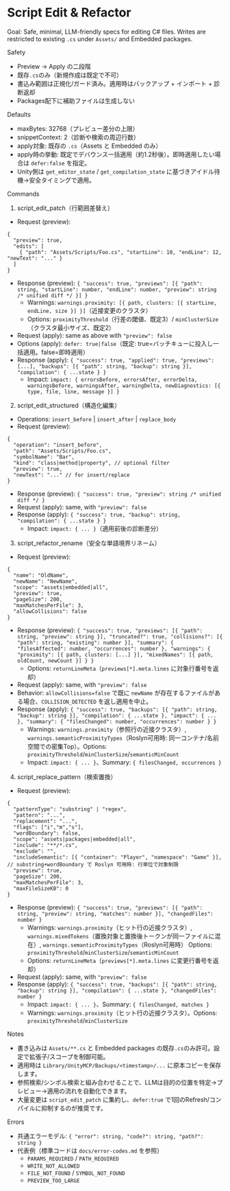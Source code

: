 # Script Edit & Refactor

Goal: Safe, minimal, LLM-friendly specs for editing C# files. Writes are restricted to existing `.cs` under `Assets/` and Embedded packages.

Safety
- Preview → Apply の二段階
- 既存`.cs`のみ（新規作成は既定で不可）
- 書込み範囲は正規化/ガード済み。適用時はバックアップ + インポート + 診断返却
- Packages配下に補助ファイルは生成しない

Defaults
- maxBytes: 32768（プレビュー差分の上限）
- snippetContext: 2（診断や検索の周辺行数）
 - apply対象: 既存の `.cs`（Assets と Embedded のみ）
 - apply時の挙動: 既定でデバウンス一括適用（約1.2秒後）。即時適用したい場合は `defer:false` を指定。
 - Unity側は `get_editor_state` / `get_compilation_state` に基づきアイドル待機→安全タイミングで適用。

Commands

1) script_edit_patch（行範囲差替え）
- Request (preview):
```
{
  "preview": true,
  "edits": [
    { "path": "Assets/Scripts/Foo.cs", "startLine": 10, "endLine": 12, "newText": "..." }
  ]
}
```
- Response (preview): `{ "success": true, "previews": [{ "path": string, "startLine": number, "endLine": number, "preview": string /* unified diff */ }] }`
  - Warnings: `warnings.proximity: [{ path, clusters: [{ startLine, endLine, size }] }]`（近接変更のクラスタ）
  - Options: `proximityThreshold`（行差の閾値、既定3）/ `minClusterSize`（クラスタ最小サイズ、既定2）
- Request (apply): same as above with `"preview": false`
- Options (apply): `defer: true|false`（既定: true=バッチキューに投入し一括適用。false=即時適用）
- Response (apply): `{ "success": true, "applied": true, "previews": [...], "backups": [{ "path": string, "backup": string }], "compilation": { ...state } }`
  - Impact: `impact: { errorsBefore, errorsAfter, errorDelta, warningsBefore, warningsAfter, warningDelta, newDiagnostics: [{ type, file, line, message }] }`

2) script_edit_structured（構造化編集）
- Operations: `insert_before` | `insert_after` | `replace_body`
- Request (preview):
```
{
  "operation": "insert_before",
  "path": "Assets/Scripts/Foo.cs",
  "symbolName": "Bar",
  "kind": "class|method|property", // optional filter
  "preview": true,
  "newText": "..." // for insert/replace
}
```
- Response (preview): `{ "success": true, "preview": string /* unified diff */ }`
- Request (apply): same, with `"preview": false`
- Response (apply): `{ "success": true, "backup": string, "compilation": { ...state } }`
  - Impact: `impact: { ... }`（適用前後の診断差分）

3) script_refactor_rename（安全な単語境界リネーム）
- Request (preview):
```
{
  "name": "OldName",
  "newName": "NewName",
  "scope": "assets|embedded|all",
  "preview": true,
  "pageSize": 200,
  "maxMatchesPerFile": 3,
  "allowCollisions": false
}
```
- Response (preview): `{ "success": true, "previews": [{ "path": string, "preview": string }], "truncated?": true, "collisions?": [{ "path": string, "existing": number }], "summary": { "filesAffected": number, "occurrences": number }, "warnings": { "proximity": [{ path, clusters: [...] }], "mixedNames": [{ path, oldCount, newCount }] } }`
  - Options: `returnLineMeta`（`previews[*].meta.lines` に対象行番号を返却）
- Request (apply): same, with `"preview": false`
- Behavior: `allowCollisions=false` で既に `newName` が存在するファイルがある場合、`COLLISION_DETECTED` を返し適用を中止。
- Response (apply): `{ "success": true, "backups": [{ "path": string, "backup": string }], "compilation": { ...state }, "impact": { ... }, "summary": { "filesChanged": number, "occurrences": number } }`
  - Warnings: `warnings.proximity`（参照行の近接クラスタ）, `warnings.semanticProximityTypes`（Roslyn可用時: 同一コンテナ/名前空間での密集Top）。Options: `proximityThreshold`/`minClusterSize`/`semanticMinCount`
  - Impact: `impact: { ... }`、Summary: `{ filesChanged, occurrences }`


4) script_replace_pattern（検索置換）
- Request (preview):
```
{
  "patternType": "substring" | "regex",
  "pattern": "...",
  "replacement": "...",
  "flags": ["i","m","s"],
  "wordBoundary": false,
  "scope": "assets|packages|embedded|all",
  "include": "**/*.cs",
  "exclude": "",
  "includeSemantic": [{ "container": "Player", "namespace": "Game" }], // substring+wordBoundary で Roslyn 可用時: 行単位で対象制限
  "preview": true,
  "pageSize": 200,
  "maxMatchesPerFile": 3,
  "maxFileSizeKB": 0
}
```
- Response (preview): `{ "success": true, "previews": [{ "path": string, "preview": string, "matches": number }], "changedFiles": number }`
  - Warnings: `warnings.proximity`（ヒット行の近接クラスタ）, `warnings.mixedTokens`（置換対象と置換後トークンが同一ファイルに混在）, `warnings.semanticProximityTypes`（Roslyn可用時） Options: `proximityThreshold`/`minClusterSize`/`semanticMinCount`
  - Options: `returnLineMeta`（`previews[*].meta.lines` に変更行番号を返却）
- Request (apply): same, with `"preview": false`
- Response (apply): `{ "success": true, "backups": [{ "path": string, "backup": string }], "compilation": { ...state }, "changedFiles": number }`
  - Impact: `impact: { ... }`、Summary: `{ filesChanged, matches }`
  - Warnings: `warnings.proximity`（ヒット行の近接クラスタ）。Options: `proximityThreshold`/`minClusterSize`


Notes
- 書き込みは `Assets/**.cs` と Embedded packages の既存`.cs`のみ許可。設定で拡張子/スコープを制御可能。
- 適用時は `Library/UnityMCP/Backups/<timestamp>/...` に原本コピーを保存します。
- 参照検索/シンボル検索と組み合わせることで、LLMは目的の位置を特定→プレビュー→適用の流れを自動化できます。
 - 大量変更は `script_edit_patch` に集約し、`defer:true` で1回のRefresh/コンパイルに抑制するのが推奨です。

Errors
- 共通エラーモデル: `{ "error": string, "code?": string, "path?": string }`
- 代表例（標準コードは `docs/error-codes.md` を参照）
  - `PARAMS_REQUIRED` / `PATH_REQUIRED`
  - `WRITE_NOT_ALLOWED`
  - `FILE_NOT_FOUND` / `SYMBOL_NOT_FOUND`
  - `PREVIEW_TOO_LARGE`
